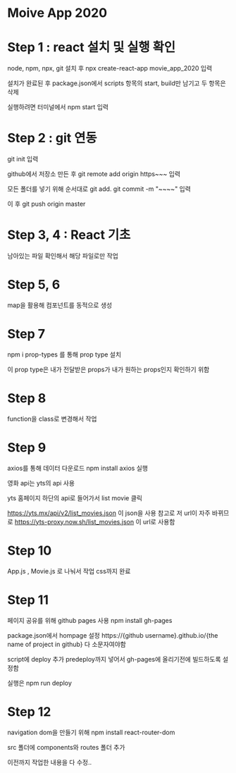 # Moive App 2020


# Step 1 : react 설치 및 실행 확인
node, npm, npx, git 설치 후
npx create-react-app movie_app_2020 입력

설치가 완료된 후 package.json에서 scripts 항목의 start, build만 남기고 두 항목은 삭제

실행하려면 터미널에서 npm start 입력


# Step 2 : git 연동
git init 입력

github에서 저장소 만든 후
git remote add origin https~~~ 입력

모든 폴더를 넣기 위해 순서대로
git add.
git commit -m "~~~~" 입력

이 후 git push origin master

# Step 3, 4 : React 기초
남아있는 파일 확인해서 해당 파일로만 작업

# Step 5, 6
map을 활용해 컴포넌트를 동적으로 생성

# Step 7
npm i prop-types 를 통해 prop type 설치

이 prop type은 내가 전달받은 props가 내가 원하는 props인지 확인하기 위함

# Step 8
function을 class로 변경해서 작업

# Step 9
axios를 통해 데이터 다운로드
npm install axios 실행

영화 api는 yts의 api 사용

yts 홈페이지 하단의 api로 들어가서 list movie 클릭

https://yts.mx/api/v2/list_movies.json
이 json을 사용
참고로 저 url이 자주 바뀌므로 
https://yts-proxy.now.sh/list_movies.json 이 url로 사용함

# Step 10
App.js , Movie.js 로 나눠서 작업 
css까지 완료

# Step 11
페이지 공유를 위해 github pages 사용
npm install gh-pages

package.json에서 hompage 설정
https://{github username}.github.io/{the name of project in github}
다 소문자여야함

script에 deploy 추가
predeploy까지 넣어서 gh-pages에 올리기전에 빌드하도록 설정함

실행은 npm run deploy

# Step 12
navigation dom을 만들기 위해 
npm install react-router-dom

src 폴더에 components와 routes 폴더 추가

이전까지 작업한 내용을 다 수정..